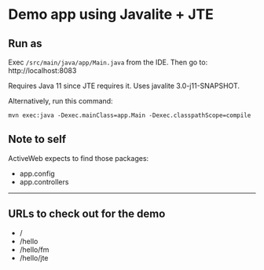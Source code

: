 # Demo app using Javalite + JTE

## Run as

Exec `/src/main/java/app/Main.java` from the IDE.
Then go to: http://localhost:8083

Requires Java 11 since JTE requires it. Uses javalite 3.0-j11-SNAPSHOT.

Alternatively, run this command:

    mvn exec:java -Dexec.mainClass=app.Main -Dexec.classpathScope=compile

## Note to self

ActiveWeb expects to find those packages:

- app.config
- app.controllers

---

## URLs to check out for the demo

- / 
- /hello 
- /hello/fm 
- /hello/jte 

